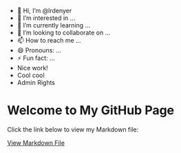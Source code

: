 - 👋 Hi, I’m @lrdenyer
- 👀 I’m interested in ...
- 🌱 I’m currently learning ...
- 💞️ I’m looking to collaborate on ...
- 📫 How to reach me ...
- 😄 Pronouns: ...
- ⚡ Fun fact: ...
- Nice work!
- Cool cool
- Admin Rights

<!DOCTYPE html>
<html lang="en">
<head>
    <meta charset="UTF-8">
    <meta name="viewport" content="width=device-width, initial-scale=1.0">

</head>
<body>

<h1>Welcome to My GitHub Page</h1>

<p>Click the link below to view my Markdown file:</p>

<a href="https://lrdenyer.github.io/255_finalproject_2024/MARKDOWN">View Markdown File</a>

</body>
</html>

<!---
lrdenyer/lrdenyer is a ✨ special ✨ repository because its `README.md` (this file) appears on your GitHub profile.
You can click the Preview link to take a look at your changes.
--->
